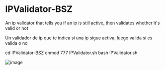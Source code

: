 # IPValidator-BSZ

An ip validator that tells you if an ip is still active, then validates whether it's valid or not

Un validador de ip que te indica si una ip sigue activa, luego valida si es valida o no

cd IPValidator-BSZ
chmod  777 IPValidator.sh
bash IPValidator.sh

![image](https://github.com/Nova1lc/IPValidator-BSZ/assets/141974150/e93c13c6-caa4-44ad-aa1e-da2a75677335)

